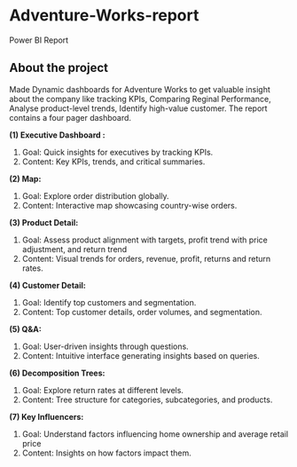 # Adventure-Works-report
Power BI Report

## About the project

Made Dynamic dashboards for Adventure Works to get valuable insight about the company like tracking KPIs, Comparing Reginal Performance, Analyse product-level trends, Identify high-value customer. The report contains a four pager dashboard.

**(1) Executive Dashboard :**
  1. Goal: Quick insights for executives by tracking KPIs.
  2. Content: Key KPIs, trends, and critical summaries.

**(2) Map:**
1. Goal: Explore order distribution globally.
2. Content: Interactive map showcasing country-wise orders.

**(3) Product Detail:**
  1. Goal: Assess product alignment with targets, profit trend with price adjustment, and return trend
  2. Content: Visual trends for orders, revenue, profit, returns and return rates.

**(4) Customer Detail:**
1. Goal: Identify top customers and segmentation.
2. Content: Top customer details, order volumes, and segmentation.

**(5) Q&A:**
1. Goal: User-driven insights through questions.
2. Content: Intuitive interface generating insights based on queries.

**(6) Decomposition Trees:**
1. Goal: Explore return rates at different levels.
2. Content: Tree structure for categories, subcategories, and products.

**(7) Key Influencers:**
1. Goal: Understand factors influencing home ownership and average retail price
2. Content: Insights on how factors impact them.

